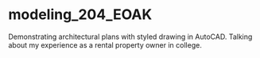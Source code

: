 # modeling_204_EOAK

Demonstrating architectural plans with styled drawing in AutoCAD. Talking about my experience as a rental property owner in college.
